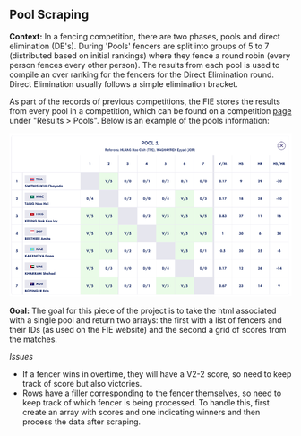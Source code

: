 ## Pool Scraping 

**Context:** In a fencing competition, there are two phases, pools and direct elimination (DE's). During 'Pools' fencers are split into groups of 5 to 7 (distributed based on initial rankings) where they fence a round robin (every person fences every other person). The results from each pool is used to compile an over ranking for the fencers for the Direct Elimination round. Direct Elimination usually follows a simple elimination bracket. 

As part of the records of previous competitions, the FIE stores the results from every pool in a competition, which can be found on a competition [page](https://fie.org/competitions/2020/771) under "Results > Pools". Below is an example of the pools information:

![Example Pool](pool_image.png)

**Goal:** The goal for this piece of the project is to take the html associated with a single pool and return two arrays: the first with a list of fencers and their IDs (as used on the FIE website) and the second a grid of scores from the matches. 


*Issues*
* If a fencer wins in overtime, they will have a V2-2 score, so need to keep track of score but also victories. 
* Rows have a filler corresponding to the fencer themselves, so need to keep track of which fencer is being processed. To handle this, first create an array with scores and one indicating winners and then process the data after scraping. 